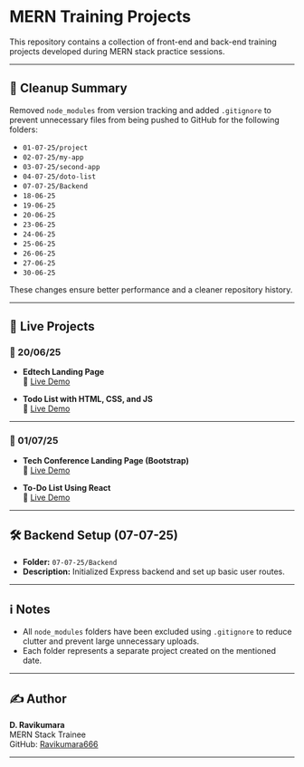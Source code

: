 # MERN Training Projects

This repository contains a collection of front-end and back-end training projects developed during MERN stack practice sessions.

---

## 🧼 Cleanup Summary

Removed `node_modules` from version tracking and added `.gitignore` to prevent unnecessary files from being pushed to GitHub for the following folders:

- `01-07-25/project`
- `02-07-25/my-app`
- `03-07-25/second-app`
- `04-07-25/doto-list`
- `07-07-25/Backend`
- `18-06-25`
- `19-06-25`
- `20-06-25`
- `23-06-25`
- `24-06-25`
- `25-06-25`
- `26-06-25`
- `27-06-25`
- `30-06-25`

These changes ensure better performance and a cleaner repository history.

---

## 🚀 Live Projects

### 📅 20/06/25
- **Edtech Landing Page**  
  🔗 [Live Demo](https://mern-trainging-pj.vercel.app/)

- **Todo List with HTML, CSS, and JS**  
  🔗 [Live Demo](https://mern-trainging-pj-2o4h.vercel.app/)

---

### 📅 01/07/25
- **Tech Conference Landing Page (Bootstrap)**  
  🔗 [Live Demo](https://mern-trainging-pj.vercel.app/)

- **To-Do List Using React**  
  🔗 [Live Demo](https://mern-trainging-pj-layq.vercel.app/)

---

## 🛠️ Backend Setup (07-07-25)
- **Folder:** `07-07-25/Backend`  
- **Description:** Initialized Express backend and set up basic user routes.

---

## ℹ️ Notes
- All `node_modules` folders have been excluded using `.gitignore` to reduce clutter and prevent large unnecessary uploads.
- Each folder represents a separate project created on the mentioned date.

---

## ✍️ Author
**D. Ravikumara**  
MERN Stack Trainee  
GitHub: [Ravikumara666](https://github.com/Ravikumara666)

---

